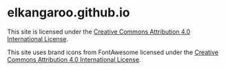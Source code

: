 elkangaroo.github.io
====================
This site is licensed under the
[Creative Commons Attribution 4.0 International License](http://creativecommons.org/licenses/by/4.0/).

This site uses brand icons from FontAwesome licensed under the [Creative Commons Attribution 4.0 International License](https://fontawesome.com/license).
